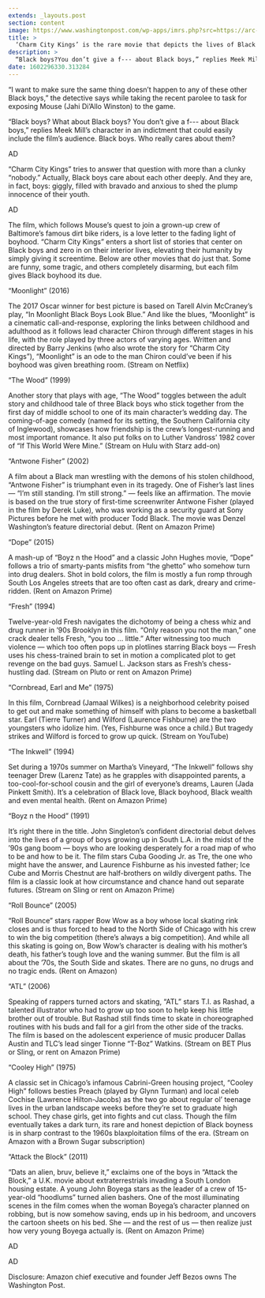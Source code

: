 ```yaml
--- 
extends: _layouts.post 
section: content 
image: https://www.washingtonpost.com/wp-apps/imrs.php?src=https://arc-anglerfish-washpost-prod-washpost.s3.amazonaws.com/public/DM2CIQQIAUI6XILG3RBJWOANCA.jpg&w=1440 
title: > 
  ‘Charm City Kings’ is the rare movie that depicts the lives of Black boys. Here are 12 more to watch. 
description: > 
  “Black boys?You don’t give a f--- about Black boys,” replies Meek Mill’s character in an indictment that could easily include the film’s audience.Black boys.AD“Charm City Kings” tries to answer that question with more than a clunky “nobody.” Actually, Black boys care about each other deeply.“Charm City Kings” enters a short list of stories that center on Black boys and zero in on their interior lives, elevating their humanity by simply giving it screentime. 
date: 1602296330.313284 
--- 
```

“I want to make sure the same thing doesn’t happen to any of these other Black boys,” the detective says while taking the recent parolee to task for exposing Mouse (Jahi Di’Allo Winston) to the game.

“Black boys? What about Black boys? You don’t give a f--- about Black boys,” replies Meek Mill’s character in an indictment that could easily include the film’s audience. Black boys. Who really cares about them?

AD

“Charm City Kings” tries to answer that question with more than a clunky “nobody.” Actually, Black boys care about each other deeply. And they are, in fact, boys: giggly, filled with bravado and anxious to shed the plump innocence of their youth.

AD

The film, which follows Mouse’s quest to join a grown-up crew of Baltimore’s famous dirt bike riders, is a love letter to the fading light of boyhood. “Charm City Kings” enters a short list of stories that center on Black boys and zero in on their interior lives, elevating their humanity by simply giving it screentime. Below are other movies that do just that. Some are funny, some tragic, and others completely disarming, but each film gives Black boyhood its due.

“Moonlight” (2016)

The 2017 Oscar winner for best picture is based on Tarell Alvin McCraney’s play, “In Moonlight Black Boys Look Blue.” And like the blues, “Moonlight” is a cinematic call-and-response, exploring the links between childhood and adulthood as it follows lead character Chiron through different stages in his life, with the role played by three actors of varying ages. Written and directed by Barry Jenkins (who also wrote the story for “Charm City Kings”), “Moonlight” is an ode to the man Chiron could’ve been if his boyhood was given breathing room. (Stream on Netflix)

“The Wood” (1999)

Another story that plays with age, “The Wood” toggles between the adult story and childhood tale of three Black boys who stick together from the first day of middle school to one of its main character’s wedding day. The coming-of-age comedy (named for its setting, the Southern California city of Inglewood), showcases how friendship is the crew’s longest-running and most important romance. It also put folks on to Luther Vandross’ 1982 cover of “If This World Were Mine.” (Stream on Hulu with Starz add-on)

“Antwone Fisher” (2002)

A film about a Black man wrestling with the demons of his stolen childhood, “Antwone Fisher” is triumphant even in its tragedy. One of Fisher’s last lines — “I’m still standing. I’m still strong.” — feels like an affirmation. The movie is based on the true story of first-time screenwriter Antwone Fisher (played in the film by Derek Luke), who was working as a security guard at Sony Pictures before he met with producer Todd Black. The movie was Denzel Washington’s feature directorial debut. (Rent on Amazon Prime)

“Dope” (2015)

A mash-up of “Boyz n the Hood” and a classic John Hughes movie, “Dope” follows a trio of smarty-pants misfits from “the ghetto” who somehow turn into drug dealers. Shot in bold colors, the film is mostly a fun romp through South Los Angeles streets that are too often cast as dark, dreary and crime-ridden. (Rent on Amazon Prime)

“Fresh” (1994)

Twelve-year-old Fresh navigates the dichotomy of being a chess whiz and drug runner in ’90s Brooklyn in this film. “Only reason you not the man,” one crack dealer tells Fresh, “you too … little.” After witnessing too much violence — which too often pops up in plotlines starring Black boys — Fresh uses his chess-trained brain to set in motion a complicated plot to get revenge on the bad guys. Samuel L. Jackson stars as Fresh’s chess-hustling dad. (Stream on Pluto or rent on Amazon Prime)

“Cornbread, Earl and Me” (1975)

In this film, Cornbread (Jamaal Wilkes) is a neighborhood celebrity poised to get out and make something of himself with plans to become a basketball star. Earl (Tierre Turner) and Wilford (Laurence Fishburne) are the two youngsters who idolize him. (Yes, Fishburne was once a child.) But tragedy strikes and Wilford is forced to grow up quick. (Stream on YouTube)

“The Inkwell” (1994)

Set during a 1970s summer on Martha’s Vineyard, “The Inkwell” follows shy teenager Drew (Larenz Tate) as he grapples with disappointed parents, a too-cool-for-school cousin and the girl of everyone’s dreams, Lauren (Jada Pinkett Smith). It’s a celebration of Black love, Black boyhood, Black wealth and even mental health. (Rent on Amazon Prime)

“Boyz n the Hood” (1991)

It’s right there in the title. John Singleton’s confident directorial debut delves into the lives of a group of boys growing up in South L.A. in the midst of the ’90s gang boom — boys who are looking desperately for a road map of who to be and how to be it. The film stars Cuba Gooding Jr. as Tre, the one who might have the answer, and Laurence Fishburne as his invested father; Ice Cube and Morris Chestnut are half-brothers on wildly divergent paths. The film is a classic look at how circumstance and chance hand out separate futures. (Stream on Sling or rent on Amazon Prime)

“Roll Bounce” (2005)

“Roll Bounce” stars rapper Bow Wow as a boy whose local skating rink closes and is thus forced to head to the North Side of Chicago with his crew to win the big competition (there’s always a big competition). And while all this skating is going on, Bow Wow’s character is dealing with his mother’s death, his father’s tough love and the waning summer. But the film is all about the ’70s, the South Side and skates. There are no guns, no drugs and no tragic ends. (Rent on Amazon)

“ATL” (2006)

Speaking of rappers turned actors and skating, “ATL” stars T.I. as Rashad, a talented illustrator who had to grow up too soon to help keep his little brother out of trouble. But Rashad still finds time to skate in choreographed routines with his buds and fall for a girl from the other side of the tracks. The film is based on the adolescent experience of music producer Dallas Austin and TLC’s lead singer Tionne “T-Boz” Watkins. (Stream on BET Plus or Sling, or rent on Amazon Prime)

“Cooley High” (1975)

A classic set in Chicago’s infamous Cabrini-Green housing project, “Cooley High” follows besties Preach (played by Glynn Turman) and local celeb Cochise (Lawrence Hilton-Jacobs) as the two go about regular ol’ teenage lives in the urban landscape weeks before they’re set to graduate high school. They chase girls, get into fights and cut class. Though the film eventually takes a dark turn, its rare and honest depiction of Black boyness is in sharp contrast to the 1960s blaxploitation films of the era. (Stream on Amazon with a Brown Sugar subscription)

“Attack the Block” (2011)

“Dats an alien, bruv, believe it,” exclaims one of the boys in “Attack the Block,” a U.K. movie about extraterrestrials invading a South London housing estate. A young John Boyega stars as the leader of a crew of 15-year-old “hoodlums” turned alien bashers. One of the most illuminating scenes in the film comes when the woman Boyega’s character planned on robbing, but is now somehow saving, ends up in his bedroom, and uncovers the cartoon sheets on his bed. She — and the rest of us — then realize just how very young Boyega actually is. (Rent on Amazon Prime)

AD

AD

Disclosure: Amazon chief executive and founder Jeff Bezos owns The Washington Post.